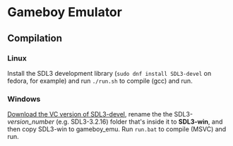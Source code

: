 # Gameboy Emulator

## Compilation

### Linux
Install the SDL3 development library (```sudo dnf install SDL3-devel``` on fedora, for example) and run ```./run.sh``` to compile (gcc) and run.

### Windows
[Download the VC version of SDL3-devel](https://github.com/libsdl-org/SDL/releases), rename the the SDL3-*version_number* (e.g. SDL3-3.2.16) folder that's inside it to **SDL3-win**, and then copy SDL3-win to gameboy_emu. Run ```run.bat``` to compile (MSVC) and run.
